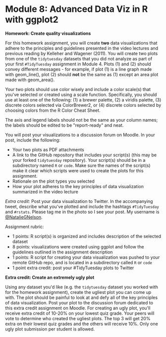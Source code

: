 # Module 8: Advanced Data Viz in R with ggplot2

**Homework: Create quality visualizations**

For this homework assignment, you will create **two** data visualizations that adhere to the principles and guidelines presented in the video lectures and previous reading by Kelleher and Wagener (2011). You will create two plots from one of the `tidytuesday` datasets that you did not analyze as part of your first `#TidyTuesday` assignment in Module 4. Plots (1) and (2) should convey different messages - for example, if plot (1) is a line graph made with geom_line(), plot (2) should **not** be the same as (1) except an area plot made with geom_area().

Your two plots should use color wisely and include a color scale(s) that you've selected or created using a scale function. Specifically, you should use at least one of the following: (1) a brewer palette, (2) a viridis palette, (3) discrete colors selected via ColorBrewer2, or (4) discrete colors selected by choosing colors from the R Color Cheat Sheet. 

The axis and legend labels should not be the same as your column names; the labels should be edited to be "report-ready" and neat.

You will post your visualizations to a discussion forum on Moodle. In your post, include the following:
- Your two plots as PDF attachments
- A link to the GitHub repository that includes your script(s) (this may be your forked `tidytuesday` repository). Your script(s) should be in a subdirectory named `R` or `code`. Make sure the names of the script(s) make it clear which scripts were used to create the plots for this assignment.
- Rationale on the plot types you selected
- How your plot adheres to the key principles of data visualization summarized in the video lecture

*Extra credit*: Post your data visualization to Twitter. In the accompanying tweet, describe what you've plotted and include the hashtags `#TidyTuesday` and `#rstats`. Please tag me in the photo so I see your post. My username is [@NatalieGNelson](https://twitter.com/NatalieGNelson).

Assignment rubric:
- 1 points: R script(s) is organized and includes description of the selected dataset
- 8 points: visualizations were created using ggplot and follow the guidelines outlined in the assignment description
- 1 points: R script for creating your data visualization was pushed to your remote GitHub repo, and is located in a subdirectory called `R` or `code`
- 1 point extra credit: post your #TidyTuesday plots to Twitter

**Extra credit: Create an extremely ugly plot**

Using any dataset you'd like (e.g. the `tidytuesday` dataset you worked with for the homework assignment), create the ugliest plot you can come up with. The plot should be painful to look at and defy all of the key principles of data visualization. Post your plot to the discussion forum dedicated to this extra credit assignment on Moodle. For creating an ugly plot, you'll receive extra credit of 10-20% on your lowest quiz grade. Your peers will vote to determine who created the ugliest plots. The top 3 will get 20% extra on their lowest quiz grades and the others will receive 10%. Only one ugly plot submission per student is allowed.
